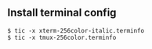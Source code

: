 ## Install terminal config

```
$ tic -x xterm-256color-italic.terminfo
$ tic -x tmux-256color.terminfo
```
